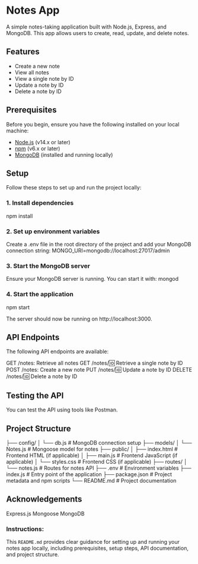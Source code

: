 # Notes App

A simple notes-taking application built with Node.js, Express, and MongoDB. This app allows users to create, read, update, and delete notes.

## Features

- Create a new note
- View all notes
- View a single note by ID
- Update a note by ID
- Delete a note by ID

## Prerequisites

Before you begin, ensure you have the following installed on your local machine:

- [Node.js](https://nodejs.org/) (v14.x or later)
- [npm](https://www.npmjs.com/get-npm) (v6.x or later)
- [MongoDB](https://www.mongodb.com/try/download/community) (installed and running locally)

## Setup

Follow these steps to set up and run the project locally:

### 1.  Install dependencies

npm install

### 2.  Set up environment variables

Create a .env file in the root directory of the project and add your MongoDB connection string:
MONGO_URI=mongodb://localhost:27017/admin

### 3. Start the MongoDB server
Ensure your MongoDB server is running. You can start it with:
mongod

### 4. Start the application
npm start

The server should now be running on http://localhost:3000.

## API Endpoints
The following API endpoints are available:

GET /notes: Retrieve all notes
GET /notes/:id: Retrieve a single note by ID
POST /notes: Create a new note
PUT /notes/:id: Update a note by ID
DELETE /notes/:id: Delete a note by ID

## Testing the API

You can test the API using tools like Postman.

## Project Structure
├── config/
│   └── db.js            # MongoDB connection setup
├── models/
│   └── Notes.js         # Mongoose model for notes
├── public/
│   ├── index.html       # Frontend HTML (if applicable)
│   ├── main.js          # Frontend JavaScript (if applicable)
│   └── styles.css       # Frontend CSS (if applicable)
├── routes/
│   └── notes.js         # Routes for notes API
├── .env                 # Environment variables
├── index.js             # Entry point of the application
├── package.json         # Project metadata and npm scripts
└── README.md            # Project documentation


## Acknowledgements
Express.js
Mongoose
MongoDB

### Instructions:

This `README.md` provides clear guidance for setting up and running your notes app locally, including prerequisites, setup steps, API documentation, and project structure.

  
